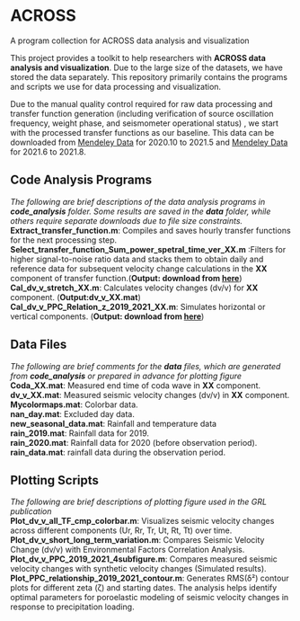 # ACROSS
A program collection for ACROSS data analysis and visualization

This project provides a toolkit to help researchers with **ACROSS data analysis and visualization**. Due to the large size of the datasets, we have stored the data separately. This repository primarily contains the programs and scripts we use for data processing and visualization.

Due to the manual quality control required for raw data processing and transfer function generation (including verification of source oscillation frequency, weight phase, and seismometer operational status) , we start with the processed transfer functions as our baseline. This data can be downloaded from [Mendeley Data](data.mendeley.com/preview/p7nw36tbbf?a=373f3eb2-7963-49ac-9005-5fd84556772b) for 2020.10 to 2021.5 and [Mendeley Data](data.mendeley.com/preview/vkxs7nh7wd?a=2085f575-0a33-46ea-afb1-308d65ba0bc5) for 2021.6 to 2021.8.

##  Code Analysis Programs
_The following are brief descriptions of the data analysis programs in **code_analysis** folder. Some results are saved in the **data** folder, while others require separate downloads due to file size constraints._\
**Extract_transfer_function.m**: Compiles and saves hourly transfer functions for the next processing step.\
**Select_transfer_function_Sum_power_spetral_time_ver_XX.m** :Filters for higher signal-to-noise ratio data and stacks them to obtain daily and reference data for subsequent velocity change calculations in the **XX** component of transfer function.(**Output: download from [here](https://data.mendeley.com/preview/sjzhv63hbc?a=cbb09aeb-b900-4629-9506-23311be0317f)**)\
**Cal_dv_v_stretch_XX.m**: Calculates velocity changes (dv/v) for **XX** component. (**Output:dv_v_XX.mat**)\
**Cal_dv_v_PPC_Relation_z_2019_2021_XX.m**: Simulates horizontal or vertical components. (**Output: download from [here](https://data.mendeley.com/preview/6bxptzrkph?a=ff4f98cf-dba1-4de2-9c39-0190cbeeccec)**)
##  Data Files
_The following are brief comments for the **data** files, which are generated from **code_analysis** or prepared in advance for plotting figure_\
**Coda_XX.mat**: Measured end time of coda wave in **XX** component.\
**dv_v_XX.mat**: Measured seismic velocity changes (dv/v) in **XX** component.\
**Mycolormaps.mat**: Colorbar data.\
**nan_day.mat**: Excluded day data.\
**new_seasonal_data.mat**: Rainfall and temperature data\
**rain_2019.mat**: Rainfall data for 2019.\
**rain_2020.mat**: Rainfall data for 2020 (before observation period).\
**rain_data.mat**: rainfall data during the observation period. 
##  Plotting Scripts
_The following are brief descriptions of plotting figure used in the GRL publication_\
**Plot_dv_v_all_TF_cmp_colorbar.m**: Visualizes seismic velocity changes across different components (Ur, Rr, Tr, Ut, Rt, Tt) over time.\
**Plot_dv_v_short_long_term_variation.m**: Compares Seismic Velocity Change (dv/v) with Environmental Factors Correlation Analysis.\
**Plot_dv_v_PPC_2019_2021_4subfigure.m**: Compares measured seismic velocity changes with synthetic velocity changes (Simulated results).\
**Plot_PPC_relationship_2019_2021_contour.m**: Generates RMS(δ²) contour plots for different zeta (ζ) and starting dates. The analysis helps identify optimal parameters for poroelastic modeling of seismic velocity changes in response to precipitation loading.
